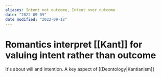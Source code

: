 ```yaml
---
aliases: Intent not outcome, Intent over outcome
date: "2022-09-09"
date modified: "2022-09-12"
---
```


# Romantics interpret [[Kant]] for valuing intent rather than outcome
It's about will and intention. A key aspect of [[Deontology|Kantianism]]

